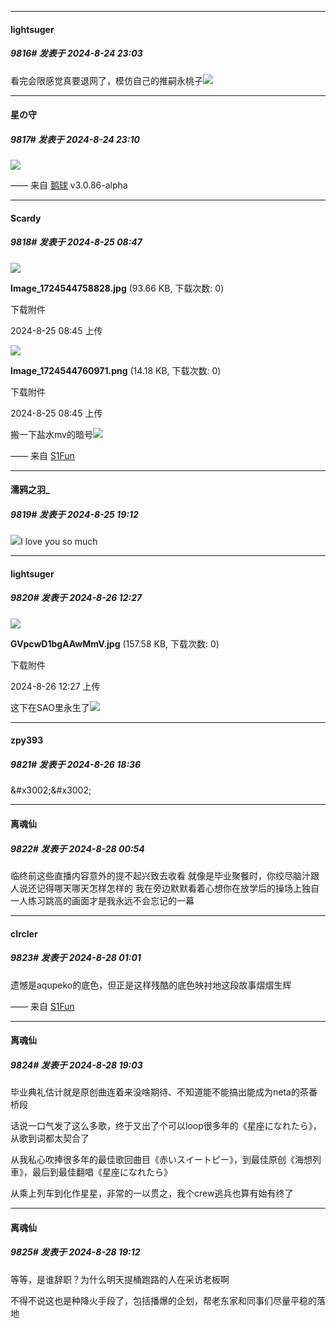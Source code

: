 ﻿
*****

####  lightsuger  
##### 9816#       发表于 2024-8-24 23:03

看完会限感觉真要退网了，模仿自己的推嗣永桃子<img src="https://static.saraba1st.com/image/smiley/face2017/140.png" referrerpolicy="no-referrer">


*****

####  星の守  
##### 9817#       发表于 2024-8-24 23:10

<img src="https://static.saraba1st.com/image/smiley/face2017/139.png" referrerpolicy="no-referrer">

—— 来自 [鹅球](https://www.pgyer.com/xfPejhuq) v3.0.86-alpha


*****

####  Scardy  
##### 9818#       发表于 2024-8-25 08:47

<img src="https://img.saraba1st.com/forum/202408/25/084514or9zqtiwzz39qpeq.jpg" referrerpolicy="no-referrer">

<strong>Image_1724544758828.jpg</strong> (93.66 KB, 下载次数: 0)

下载附件

2024-8-25 08:45 上传

<img src="https://img.saraba1st.com/forum/202408/25/084514g355i6my3ee3m3oi.png" referrerpolicy="no-referrer">

<strong>Image_1724544760971.png</strong> (14.18 KB, 下载次数: 0)

下载附件

2024-8-25 08:45 上传

搬一下盐水mv的暗号<img src="https://static.saraba1st.com/image/smiley/face2017/138.png" referrerpolicy="no-referrer">

—— 来自 [S1Fun](https://s1fun.koalcat.com)


*****

####  濡鸦之羽_  
##### 9819#       发表于 2024-8-25 19:12

<img src="https://static.saraba1st.com/image/smiley/face2017/194.png" referrerpolicy="no-referrer">I love you so much


*****

####  lightsuger  
##### 9820#       发表于 2024-8-26 12:27

<img src="https://img.saraba1st.com/forum/202408/26/122705uqz2j85e8l2zp2xj.jpg" referrerpolicy="no-referrer">

<strong>GVpcwD1bgAAwMmV.jpg</strong> (157.58 KB, 下载次数: 0)

下载附件

2024-8-26 12:27 上传

这下在SAO里永生了<img src="https://static.saraba1st.com/image/smiley/face2017/066.png" referrerpolicy="no-referrer">


*****

####  zpy393  
##### 9821#       发表于 2024-8-26 18:36

&amp;#x3002;&amp;#x3002;


*****

####  离魂仙  
##### 9822#       发表于 2024-8-28 00:54

临终前这些直播内容意外的提不起兴致去收看
就像是毕业聚餐时，你绞尽脑汁跟人说还记得哪天哪天怎样怎样的
我在旁边默默看着心想你在放学后的操场上独自一人练习跳高的画面才是我永远不会忘记的一幕


*****

####  cIrcler  
##### 9823#       发表于 2024-8-28 01:01

遗憾是aqupeko的底色，但正是这样残酷的底色映衬地这段故事熠熠生辉

—— 来自 [S1Fun](https://s1fun.koalcat.com)


*****

####  离魂仙  
##### 9824#       发表于 2024-8-28 19:03

毕业典礼估计就是原创曲连着来没啥期待、不知道能不能搞出能成为neta的茶番桥段

话说一口气发了这么多歌，终于又出了个可以loop很多年的《星座になれたら》，从歌到词都太契合了

从我私心吹捧很多年的最佳歌回曲目《赤いスイートピー》，到最佳原创《海想列車》，最后到最佳翻唱《星座になれたら》

从乘上列车到化作星星，非常的一以贯之，我个crew逃兵也算有始有终了


*****

####  离魂仙  
##### 9825#       发表于 2024-8-28 19:12

等等，是谁辞职？为什么明天提桶跑路的人在采访老板啊

不得不说这也是种降火手段了，包括播爆的企划，帮老东家和同事们尽量平稳的落地

